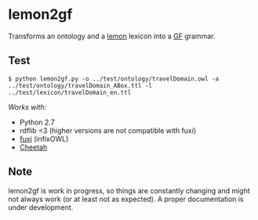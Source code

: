 # lemon2gf

Transforms an ontology and a <a href="http://lemon-model.net/">lemon</a> lexicon into a <a href="http://www.grammaticalframework.org">GF</a> grammar.

## Test
```
$ python lemon2gf.py -o ../test/ontology/travelDomain.owl -a ../test/ontology/travelDomain_ABox.ttl -l ../test/lexicon/travelDomain_en.ttl
```

*Works with:*

* Python 2.7
* rdflib <3 (higher versions are not compatible with fuxi)
* <a href="http://code.google.com/p/fuxi/">fuxi</a> (infixOWL)
* <a href="http://www.cheetahtemplate.org/">Cheetah</a>

## Note

lemon2gf is work in progress, so things are constantly changing and might not always work (or at least not as expected). A proper documentation is under development.
